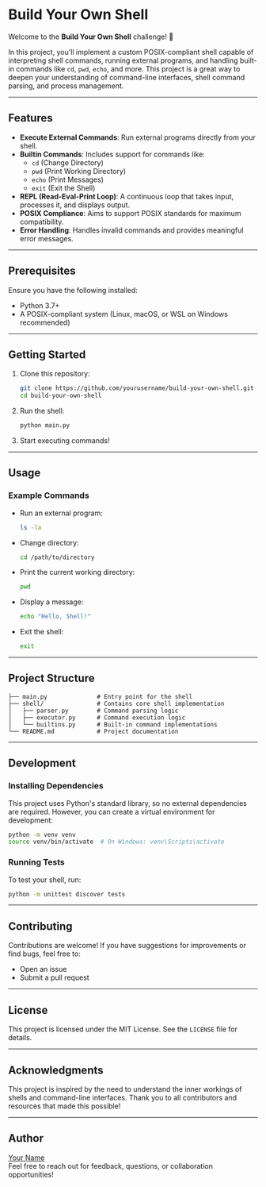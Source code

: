 # Build Your Own Shell

Welcome to the **Build Your Own Shell** challenge! 🚀

In this project, you'll implement a custom POSIX-compliant shell capable of interpreting shell commands, running external programs, and handling built-in commands like `cd`, `pwd`, `echo`, and more. This project is a great way to deepen your understanding of command-line interfaces, shell command parsing, and process management.

---

## Features

- **Execute External Commands**: Run external programs directly from your shell.
- **Builtin Commands**: Includes support for commands like:
  - `cd` (Change Directory)
  - `pwd` (Print Working Directory)
  - `echo` (Print Messages)
  - `exit` (Exit the Shell)
- **REPL (Read-Eval-Print Loop)**: A continuous loop that takes input, processes it, and displays output.
- **POSIX Compliance**: Aims to support POSIX standards for maximum compatibility.
- **Error Handling**: Handles invalid commands and provides meaningful error messages.

---

## Prerequisites

Ensure you have the following installed:

- Python 3.7+
- A POSIX-compliant system (Linux, macOS, or WSL on Windows recommended)

---

## Getting Started

1. Clone this repository:

   ```bash
   git clone https://github.com/yourusername/build-your-own-shell.git
   cd build-your-own-shell
   ```

2. Run the shell:

   ```bash
   python main.py
   ```

3. Start executing commands!

---

## Usage

### Example Commands

- Run an external program:
  ```bash
  ls -la
  ```

- Change directory:
  ```bash
  cd /path/to/directory
  ```

- Print the current working directory:
  ```bash
  pwd
  ```

- Display a message:
  ```bash
  echo "Hello, Shell!"
  ```

- Exit the shell:
  ```bash
  exit
  ```

---

## Project Structure

```
├── main.py              # Entry point for the shell
├── shell/               # Contains core shell implementation
│   ├── parser.py        # Command parsing logic
│   ├── executor.py      # Command execution logic
│   └── builtins.py      # Built-in command implementations
└── README.md            # Project documentation
```

---

## Development

### Installing Dependencies

This project uses Python's standard library, so no external dependencies are required. However, you can create a virtual environment for development:

```bash
python -m venv venv
source venv/bin/activate  # On Windows: venv\Scripts\activate
```

### Running Tests

To test your shell, run:

```bash
python -m unittest discover tests
```

---

## Contributing

Contributions are welcome! If you have suggestions for improvements or find bugs, feel free to:

- Open an issue
- Submit a pull request

---

## License

This project is licensed under the MIT License. See the `LICENSE` file for details.

---

## Acknowledgments

This project is inspired by the need to understand the inner workings of shells and command-line interfaces. Thank you to all contributors and resources that made this possible!

---

## Author

[Your Name](https://github.com/som4n)  
Feel free to reach out for feedback, questions, or collaboration opportunities!
